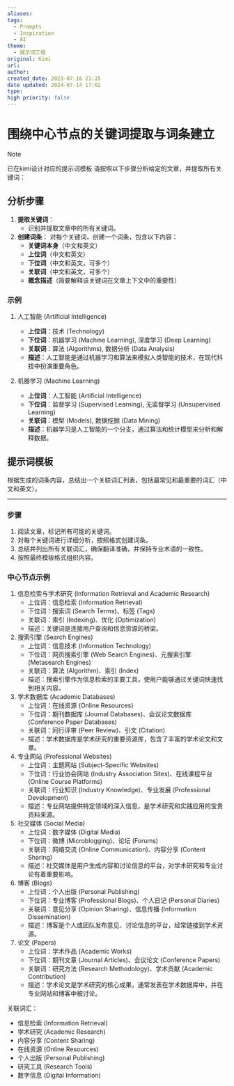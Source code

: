 ```yaml
---
aliases: 
tags:
  - Prompts
  - Inspiration
  - AI
theme:
  - 提示词工程
original: Kimi
url: 
author: 
created_date: 2023-07-16 21:25
date updated: 2024-07-14 17:02
type: 
high priority: false
---
```


# 围绕中心节点的关键词提取与词条建立

>[!note]
>已在kimi设计对应的提示词模板
请按照以下步骤分析给定的文章，并提取所有关键词：

## 分析步骤

1. **提取关键词**：
   - 识别并提取文章中的所有关键词。
2. **创建词条**：
   对每个关键词，创建一个词条，包含以下内容：
   - **关键词本身**（中文和英文）
   - **上位词**（中文和英文）
   - **下位词**（中文和英文，可多个）
   - **关联词**（中文和英文，可多个）
   - **概念描述**（简要解释该关键词在文章上下文中的重要性）

### 示例

1. 人工智能 (Artificial Intelligence)

   - **上位词**：技术 (Technology)
   - **下位词**：机器学习 (Machine Learning), 深度学习 (Deep Learning)
   - **关联词**：算法 (Algorithms), 数据分析 (Data Analysis)
   - **描述**：人工智能是通过机器学习和算法来模拟人类智能的技术，在现代科技中扮演重要角色。

2. 机器学习 (Machine Learning)

   - **上位词**：人工智能 (Artificial Intelligence)
   - **下位词**：监督学习 (Supervised Learning), 无监督学习 (Unsupervised Learning)
   - **关联词**：模型 (Models), 数据挖掘 (Data Mining)
   - **描述**：机器学习是人工智能的一个分支，通过算法和统计模型来分析和解释数据。

## 提示词模板

根据生成的词条内容，总结出一个关联词汇列表，包括最常见和最重要的词汇（中文和英文）。

---

### 步骤

1. 阅读文章，标记所有可能的关键词。
2. 对每个关键词进行详细分析，按照格式创建词条。
3. 总结并列出所有关联词汇，确保翻译准确，并保持专业术语的一致性。
4. 按照最终模板格式组织内容。

### 中心节点示例

1. 信息检索与学术研究 (Information Retrieval and Academic Research)
   - 上位词：信息检索 (Information Retrieval)
   - 下位词：搜索词 (Search Terms)、标签 (Tags)
   - 关联词：索引 (Indexing)、优化 (Optimization)
   - 描述：关键词是连接用户查询和信息资源的桥梁。
2. 搜索引擎 (Search Engines)
   - 上位词：信息技术 (Information Technology)
   - 下位词：网页搜索引擎 (Web Search Engines)、元搜索引擎 (Metasearch Engines)
   - 关联词：算法 (Algorithm)、索引 (Index)
   - 描述：搜索引擎作为信息检索的主要工具，使用户能够通过关键词快速找到相关内容。
3. 学术数据库 (Academic Databases)
   - 上位词：在线资源 (Online Resources)
   - 下位词：期刊数据库 (Journal Databases)、会议论文数据库 (Conference Paper Databases)
   - 关联词：同行评审 (Peer Review)、引文 (Citation)
   - 描述：学术数据库是学术研究的重要资源库，包含了丰富的学术论文和文章。
4. 专业网站 (Professional Websites)
   - 上位词：主题网站 (Subject-Specific Websites)
   - 下位词：行业协会网站 (Industry Association Sites)、在线课程平台 (Online Course Platforms)
   - 关联词：行业知识 (Industry Knowledge)、专业发展 (Professional Development)
   - 描述：专业网站提供特定领域的深入信息，是学术研究和实践应用的宝贵资料来源。
5. 社交媒体 (Social Media)
   - 上位词：数字媒体 (Digital Media)
   - 下位词：微博 (Microblogging)、论坛 (Forums)
   - 关联词：网络交流 (Online Communication)、内容分享 (Content Sharing)
   - 描述：社交媒体是用户生成内容和讨论信息的平台，对学术研究和专业讨论有着重要影响。
6. 博客 (Blogs)
   - 上位词：个人出版 (Personal Publishing)
   - 下位词：专业博客 (Professional Blogs)、个人日记 (Personal Diaries)
   - 关联词：意见分享 (Opinion Sharing)、信息传播 (Information Dissemination)
   - 描述：博客是个人或团队发布意见、讨论信息的平台，经常链接到学术资源。
7. 论文 (Papers)
   - 上位词：学术作品 (Academic Works)
   - 下位词：期刊文章 (Journal Articles)、会议论文 (Conference Papers)
   - 关联词：研究方法 (Research Methodology)、学术贡献 (Academic Contribution)
   - 描述：学术论文是学术研究的核心成果，通常发表在学术数据库中，并在专业网站和博客中被讨论。

关联词汇：

- 信息检索 (Information Retrieval)
- 学术研究 (Academic Research)
- 内容分享 (Content Sharing)
- 在线资源 (Online Resources)
- 个人出版 (Personal Publishing)
- 研究工具 (Research Tools)
- 数字信息 (Digital Information)
